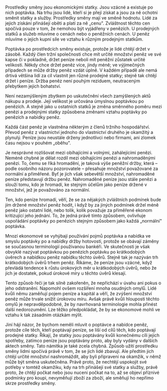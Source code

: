 Prostředky směny jsou ekonomickými statky. Jsou vzácné a existuje po nich poptávka. Na trhu jsou lidé, kteří si je přejí získat a jsou za ně ochotni směnit statky a služby. Prostředky směny mají ve směně hodnotu. Lidé za jejich získání přinášejí oběti a platí za ně „cenu". Zvláštnost těchto cen spočívá pouze v tom, že nemohou být vyjádřeny v penězích. U prodejných statků a služeb mluvíme o cenách nebo o peněžních cenách. U peněz mluvíme o jejich kupní síle ve vztahu k různým prodejným statkům.

Poptávka po prostředcích směny existuje, protože je lidé chtějí držet v zásobě. Každý člen tržní společnosti chce mít určité množství peněz ve své kapse či v pokladně, držet peníze neboli mít peněžní zůstatek určité velikosti. Někdy chce držet peněz více, jindy méně; ve výjimečných případech se může držby peněz vzdát úplně. V každém případě ale nemá drtivá většina lidí za cíl vlastnit jen různé prodejné statky; stejně tak chtějí držet i peníze. Držba peněz není pouhým reziduem, neutraceným přebytkem jejich bohatství.

Není nezamýšleným zbytkem po uskutečnění všech zamýšlených aktů nákupu a prodeje. Její velikost je určována úmyslnou poptávkou po penězích. A stejně jako u ostatních statků je změna směnného poměru mezi penězi a prodejnými statky způsobena změnami vztahu poptávky po penězích a nabídky peněz.

Každá část peněz je vlastněna některým z členů tržního hospodářství. Převod peněz z vlastnictví jednoho do vlastnictví druhého je okamžitý a plynulý. Peníze jsou neustále drženy jednotlivci nebo firmami, ani zlomek času nejsou v pouhém „oběhu".

Je nesprávné rozlišovat mezi obíhajícími a volnými, zahálejícími penězi. Neméně chybné je dělat rozdíl mezi obíhajícími penězi a nahromaděnými penězi. To, čemu se říká hromadění, je taková výše peněžní držby, která – podle osobního názoru pozorovatele – přesahuje množství považované za normální a přiměřené. Byť je jich však sebevětší množství, nahromaděné peníze představují držbu peněz. Nahromaděné peníze jsou stále penězi a slouží tomu, kdo je hromadí, ke stejným účelům jako peníze držené v množství, jež je považováno za normální.

Ten, kdo peníze hromadí, věří, že se za nějakých zvláštních podmínek bude jím držené množství peněz hodit, i když by za jiných podmínek držel méně peněz jako ostatní lidé, nebo tolik, kolik považuje za přiměřené ekonom kritizující jeho jednání. To, že jedná právě tímto způsobem, ovlivňuje uspořádání poptávky po penězích stejným způsobem jako každá „normální" poptávka.

Mnozí ekonomové se vyhýbají používání pojmů poptávka a nabídka ve smyslu poptávky po a nabídky držby hotovosti, protože se obávají záměny se současnou terminologií používanou bankéři. Ve skutečnosti je však obvyklé nazývat poptávkou po penězích poptávku po krátkodobých úvěrech a nabídkou peněz nabídku těchto úvěrů. Stejně tak je nazýván trh krátkodobých úvěrů trhem peněz. Říkáme, že peníze jsou vzácné, když převládá tendence k růstu úrokových měr u krátkodobých úvěrů, nebo že jich je dostatek, pokud úrokové míry u těchto úvěrů klesají.

Tento způsob řeči je tak silně zakořeněn, že nepřichází v úvahu ani pokus o jeho odstranění. Napomohl ovšem rozšíření mnoha osudných omylů. Lidé kvůli němu zaměňují pojem peníze a kapitál a věří, že zvýšení množství peněz může trvale snížit úrokovou míru. Avšak právě kvůli hlouposti těchto omylů je nepravděpodobné, že by navrhovaná terminologie mohla přinést další nedorozumění. Lze těžko předpokládat, že by se ekonomové mohli ve vztahu k tak zásadním otázkám mýlit.

Jiní hájí názor, že bychom neměli mluvit o poptávce a nabídce peněz, protože cíle těch, kteří poptávají peníze, se liší od cílů těch, kdo poptávají prodejné statky. Říkají, že statky jsou poptávány kvůli konečnému cíli jejich spotřeby, zatímco peníze jsou poptávány proto, aby byly vydány v dalších aktech směny. Tato námitka je také zcela chybná. Způsob užití prostředku směny lidmi spočívá právě v tom, že se jich lidé zbavují. Ale předtím jich chtějí určité množství nashromáždit, aby byli připraveni na okamžik, v němž může být směna uskutečněna. Právě proto, že nechtějí uspokojit své potřeby v tomtéž okamžiku, kdy na trh přinášejí své statky a služby, právě proto, že chtějí počkat nebo jsou nuceni počkat na to, až se objeví příznivé podmínky pro koupi, nevyměňují zboží za zboží, ale směňují ho nepřímo skrze prostředky směny.